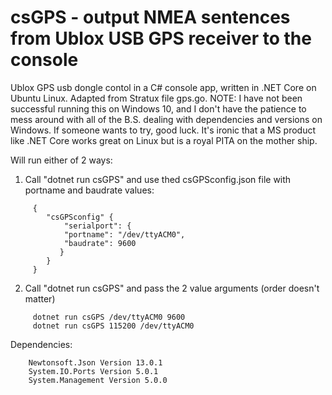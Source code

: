 # csGPS - output NMEA sentences from Ublox USB GPS receiver to the console
Ublox GPS usb dongle contol in a C# console app, written in .NET Core on Ubuntu Linux.  Adapted from Stratux file gps.go. NOTE: I have not been successful running this on Windows 10, and I don't have the patience to mess around with all of the B.S. dealing with dependencies and versions on Windows. If someone wants to try, good luck. It's ironic that a MS product like .NET Core works great on Linux but is a royal PITA on the mother ship.

Will run either of 2 ways:

  1. Call "dotnet run csGPS" and use thed csGPSconfig.json file with portname and baudrate values:
  ```
       {  
          "csGPSconfig" {
              "serialport": {
              "portname": "/dev/ttyACM0",
              "baudrate": 9600
             }
          }   
       }
  ```
  
  2. Call "dotnet run csGPS" and pass the 2 value arguments (order doesn't matter)
  ```
       dotnet run csGPS /dev/ttyACM0 9600
       dotnet run csGPS 115200 /dev/ttyACM0
  ```

Dependencies:
  ```
      Newtonsoft.Json Version 13.0.1
      System.IO.Ports Version 5.0.1
      System.Management Version 5.0.0   
  ```
